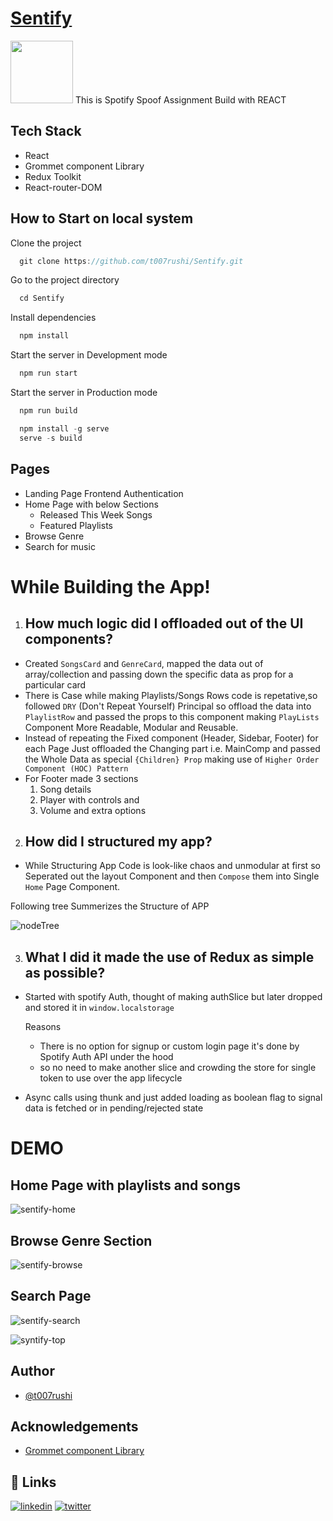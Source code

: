# [Sentify](https://github.com/t007rushi/Sentify)

<img src="https://user-images.githubusercontent.com/61598260/178214435-fbebf24a-eb17-4c21-a0c1-73b04d668ef8.png" width="100"> This is Spotify Spoof Assignment Build with REACT

## Tech Stack

- React
- Grommet component Library
- Redux Toolkit
- React-router-DOM

## How to Start on local system

Clone the project

```js
  git clone https://github.com/t007rushi/Sentify.git
```

Go to the project directory

```js
  cd Sentify
```

Install dependencies

```js
  npm install
```

Start the server in Development mode

```js
  npm run start
```

Start the server in Production mode

```js
  npm run build
```

```js
  npm install -g serve
  serve -s build
```

## Pages

- Landing Page Frontend Authentication
- Home Page with below Sections
  - Released This Week Songs
  - Featured Playlists
- Browse Genre
- Search for music

# While Building the App!

1. ## How much logic did I offloaded out of the UI components?

- Created `SongsCard` and `GenreCard`, mapped the data out of array/collection and passing down the specific data as prop for a particular card
- There is Case while making Playlists/Songs Rows code is repetative,so followed `DRY` (Don't Repeat Yourself) Principal
  so offload the data into `PlaylistRow` and passed the props to this component making `PlayLists` Component More Readable, Modular and Reusable.
- Instead of repeating the Fixed component (Header, Sidebar, Footer) for each Page
  Just offloaded the Changing part i.e. MainComp and passed the Whole Data as special `{Children} Prop` making use of `Higher Order Component (HOC) Pattern`
- For Footer made 3 sections
  1. Song details
  2. Player with controls and
  3. Volume and extra options

2. ## How did I structured my app?

- While Structuring App Code is look-like chaos and unmodular at first so Seperated out the layout Component and then `Compose` them into Single `Home` Page Component.

Following tree Summerizes the Structure of APP

![nodeTree](https://user-images.githubusercontent.com/61598260/178158214-bde2477e-0d8d-43e9-8c80-ae44cf0b6198.jpg)

3. ## What I did it made the use of Redux as simple as possible?

- Started with spotify Auth, thought of making authSlice but later dropped and stored it in `window.localstorage`

  Reasons
  - There is no option for signup or custom login page it's done by Spotify Auth API under the hood
  - so no need to make another slice and crowding the store for single token to use over the app lifecycle
- Async calls using thunk and just added loading as boolean flag to signal data is fetched or in pending/rejected state

# DEMO

## Home Page with playlists and songs

![sentify-home](https://user-images.githubusercontent.com/61598260/178163746-d88c2608-3277-4d8a-bb96-ab1880fe229b.JPG)


## Browse Genre Section

![sentify-browse](https://user-images.githubusercontent.com/61598260/178163738-f9397fa6-b4cd-48f2-bb87-d92a02b91645.JPG)


## Search Page

![sentify-search](https://user-images.githubusercontent.com/61598260/178163731-5bf1136e-b4df-4530-b7bd-4b45eefbc68a.JPG)

![syntify-top](https://user-images.githubusercontent.com/61598260/178163581-1228c63e-c292-4fd2-8dbe-090f9bf4e666.JPG)


## Author

- [@t007rushi](https://github.com/t007rushi)

## Acknowledgements

- [Grommet component Library](https://v2.grommet.io/)

## 🔗 Links

[![linkedin](https://img.shields.io/badge/linkedin-0A66C2?style=for-the-badge&logo=linkedin&logoColor=white)](https://www.linkedin.com/in/rushikeshtarapure/)
[![twitter](https://img.shields.io/badge/twitter-1DA1F2?style=for-the-badge&logo=twitter&logoColor=white)](https://twitter.com/Neo_MonkStar)
